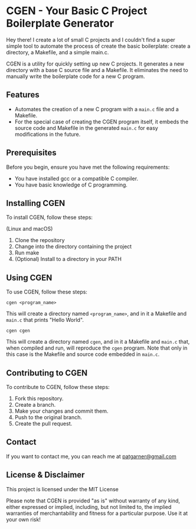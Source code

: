 # CGEN - Your Basic C Project Boilerplate Generator

Hey there! I create a lot of small C projects and I couldn't find a super simple tool to automate the process of create the basic boilerplate: create a directory, a Makefile, and a simple main.c.

CGEN is a utility for quickly setting up new C projects. It generates a new directory with a base C source file and a Makefile. It eliminates the need to manually write the boilerplate code for a new C program.

## Features

- Automates the creation of a new C program with a `main.c` file and a Makefile.
- For the special case of creating the CGEN program itself, it embeds the source code and Makefile in the generated `main.c` for easy modifications in the future.

## Prerequisites

Before you begin, ensure you have met the following requirements:

- You have installed gcc or a compatible C compiler.
- You have basic knowledge of C programming.

## Installing CGEN

To install CGEN, follow these steps:

(Linux and macOS)

1. Clone the repository
2. Change into the directory containing the project
3. Run make
4. (Optional) Install to a directory in your PATH

## Using CGEN

To use CGEN, follow these steps:

`cgen <program_name>`

This will create a directory named `<program_name>`, and in it a Makefile and `main.c` that prints "Hello World".

`cgen cgen`

This will create a directory named `cgen`, and in it a Makefile and `main.c` that, when compiled and run, will reproduce the `cgen` program. Note that only in this case is the Makefile and source code embedded in `main.c`.

## Contributing to CGEN

To contribute to CGEN, follow these steps:

1. Fork this repository.
2. Create a branch.
3. Make your changes and commit them.
4. Push to the original branch.
5. Create the pull request.

## Contact

If you want to contact me, you can reach me at patgarner@gmail.com

## License & Disclaimer

This project is licensed under the MIT License

Please note that CGEN is provided "as is" without warranty of any kind, either expressed or implied, including, but not limited to, the implied warranties of merchantability and fitness for a particular purpose. Use it at your own risk!
